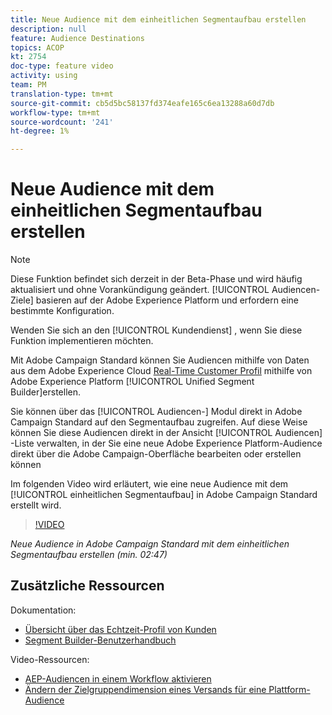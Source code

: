 ```yaml
---
title: Neue Audience mit dem einheitlichen Segmentaufbau erstellen
description: null
feature: Audience Destinations
topics: ACOP
kt: 2754
doc-type: feature video
activity: using
team: PM
translation-type: tm+mt
source-git-commit: cb5d5bc58137fd374eafe165c6ea13288a60d7db
workflow-type: tm+mt
source-wordcount: '241'
ht-degree: 1%

---
```



# Neue Audience mit dem einheitlichen Segmentaufbau erstellen

>[!NOTE]
>
>Diese Funktion befindet sich derzeit in der Beta-Phase und wird häufig aktualisiert und ohne Vorankündigung geändert. [!UICONTROL Audiencen-Ziele] basieren auf der Adobe Experience Platform und erfordern eine bestimmte Konfiguration.
>
>Wenden Sie sich an den [!UICONTROL Kundendienst] , wenn Sie diese Funktion implementieren möchten.

Mit Adobe Campaign Standard können Sie Audiencen mithilfe von Daten aus dem Adobe Experience Cloud [Real-Time Customer Profil](https://docs.adobe.com/content/help/en/platform-learn/tutorials/profiles/understanding-the-real-time-customer-profile.html) mithilfe von Adobe Experience Platform [!UICONTROL Unified Segment Builder]erstellen.

Sie können über das [!UICONTROL Audiencen-] Modul direkt in Adobe Campaign Standard auf den Segmentaufbau  zugreifen. Auf diese Weise können Sie diese Audiencen direkt in der Ansicht [!UICONTROL Audiencen] -Liste verwalten, in der Sie eine neue Adobe Experience Platform-Audience direkt über die Adobe Campaign-Oberfläche bearbeiten oder erstellen können

Im folgenden Video wird erläutert, wie eine neue Audience mit dem [!UICONTROL einheitlichen Segmentaufbau] in Adobe Campaign Standard erstellt wird.

>[!VIDEO](https://video.tv.adobe.com/v/27638?quality=12)

*Neue Audience in Adobe Campaign Standard mit dem einheitlichen Segmentaufbau erstellen (min. 02:47)*

## Zusätzliche Ressourcen

Dokumentation:

* [Übersicht über das Echtzeit-Profil von Kunden](https://www.adobe.io/apis/experienceplatform/home/profile-identity-segmentation/profile-identity-segmentation-services.html#!api-specification/markdown/narrative/technical_overview/unified_profile_architectural_overview/unified_profile_architectural_overview.md)
* [Segment Builder-Benutzerhandbuch](https://www.adobe.io/apis/experienceplatform/home/profile-identity-segmentation/profile-identity-segmentation-services.html#!api-specification/markdown/narrative/technical_overview/segmentation/segment-builder-guide.md)

Video-Ressourcen:

* [AEP-Audiencen in einem Workflow aktivieren](/help/profiles-and-audiences/audience-destinations/activating-aep-audiences.md)
* [Ändern der Zielgruppendimension eines Versands für eine Plattform-Audience](/help/profiles-and-audiences/audience-destinations/changing-targeting-dimension.md)
